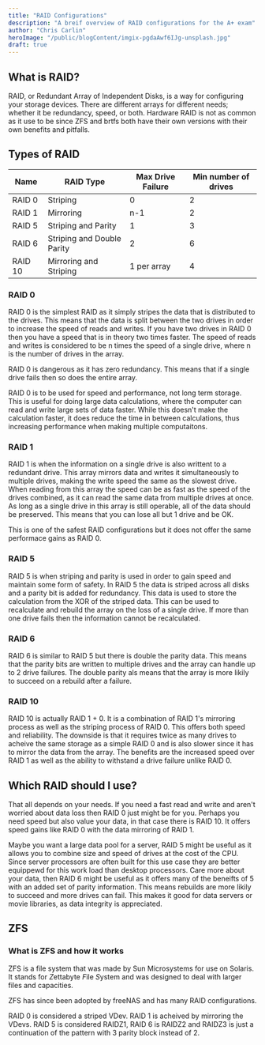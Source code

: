 ```yaml
---
title: "RAID Configurations"
description: "A breif overview of RAID configurations for the A+ exam"
author: "Chris Carlin"
heroImage: "/public/blogContent/imgix-pgdaAwf6IJg-unsplash.jpg"
draft: true
---
```


## What is RAID?

RAID, or Redundant Array of Independent Disks, is a way for configuring your storage devices. There are different arrays for different needs; whether it be redundancy, speed, or both. Hardware RAID is not as common as it use to be since ZFS and brtfs both have their own versions with their own benefits and pitfalls.

## Types of RAID

| Name    | RAID Type                  | Max Drive Failure | Min number of drives |
| ---     | ---                        |  ---              | ---                  | 
| RAID 0  | Striping                   | 0                 | 2                    |
| RAID 1  | Mirroring                  | n-1               | 2                    | 
| RAID 5  | Striping and Parity        | 1                 | 3                    |
| RAID 6  | Striping and Double Parity | 2                 | 6                    |
| RAID 10 | Mirroring and Striping     | 1 per array       | 4                    |

### RAID 0

RAID 0 is the simplest RAID as it simply stripes the data that is distributed to the drives. 
This means that the data is split between the two drives in order to increase the speed of reads and writes. If you have two drives in RAID 0 then you have a speed that is in theory two times faster. The speed of reads and writes is considered to be n times the speed of a single drive, where n is the number of drives in the array.

RAID 0 is dangerous as it has zero redundancy. This means that if a single drive fails then so does the entire array. 

RAID 0 is to be used for speed and performance, not long term storage. This is useful for doing large data calculations, where the computer can read and write large sets of data faster. While this doesn't make the calculation faster, it does reduce the time in between calculations, thus increasing performance when making multiple computaitons. 

### RAID 1

RAID 1 is when the information on a single drive is also writtent to a redundant drive. This array mirrors data and writes it simultaneously to multiple drives, making the write speed the same as the slowest drive. When reading from this array the speed can be as fast as the speed of the drives combined, as it can read the same data from multiple drives at once. 
As long as a single drive in this array is still operable, all of the data should be preserved. This means that you can lose all but 1 drive and be OK.

This is one of the safest RAID configurations but it does not offer the same performace gains as RAID 0.

### RAID 5

RAID 5 is when striping and parity is used in order to gain speed and maintain some form of safety. In RAID 5 the data is striped across all disks and a parity bit is added for redundancy. This data is used to store the calculation from the XOR of the striped data. This can be used to recalculate and rebuild the array on the loss of a single drive. If more than one drive fails then the information cannot be recalculated. 

### RAID 6

RAID 6 is similar to RAID 5 but there is double the parity data. This means that the parity bits are written to multiple drives and the array can handle up to 2 drive failures. The double parity als means that the array is more likily to succeed on a rebuild after a failure.

### RAID 10

RAID 10 is actually RAID 1 + 0. It is a combination of RAID 1's mirroring process as well as the striping process of RAID 0. This offers both speed and reliability. The downside is that it requires twice as many drives to acheive the same storage as a simple RAID 0 and is also slower since it has to mirror the data from the array. The benefits are the increased speed over RAID 1 as well as the ability to withstand a drive failure unlike RAID 0.


## Which RAID should I use?

That all depends on your needs. If you need a fast read and write and aren't worried about data loss then RAID 0 just might be for you. Perhaps you need speed but also value your data, in that case there is RAID 10. It offers speed gains like RAID 0 with the data mirroring of RAID 1. 

Maybe you want a large data pool for a server, RAID 5 might be useful as it allows you to combine size and speed of drives at the cost of the CPU. Since server processors are often built for this use case they are better equippewd for this work load than desktop processors. 
Care more about your data, then RAID 6 might be useful as it offers many of the beneifts of 5 with an added set of parity information. This means rebuilds are more likily to succeed and more drives can fail. This makes it good for data servers or movie libraries, as data integrity is appreciated. 

## ZFS

### What is ZFS and how it works

ZFS is a file system that was made by Sun Microsystems for use on Solaris. It stands for *Z*ettabyte *F*ile *S*ystem and was designed to deal with larger files and capacities. 

ZFS has since been adopted by freeNAS and has many RAID configurations. 

RAID 0 is considered a striped VDev. RAID 1 is acheived by mirroring the VDevs. RAID 5 is considered RAIDZ1, RAID 6 is RAIDZ2 and RAIDZ3 is just a continuation of the pattern with 3 parity block instead of 2. 